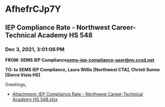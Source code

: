 # AfhefrCJp7Y
## IEP Compliance Rate - Northwest Career-Technical Academy HS 548
### Dec 3, 2021, 3:01:06 PM
**FROM: SEMS IEP Compliance<sems-iep-compliance-user@nv.ccsd.net>**

**TO: to SEMS IEP Compliance, Laura Willis [Northwest CTA], Christi Sunne [Sierra Vista HS]**


Greetings,  





* [Attachment: IEP Compliance Rate - Northwest Career-Technical Academy HS 548.xlsx](AfhefrCJp7Y-attachment-1.xlsx)
